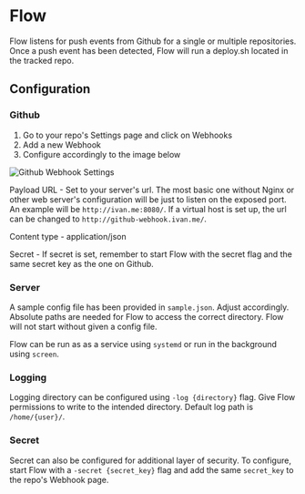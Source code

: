# Flow
Flow listens for push events from Github for a single or multiple repositories. Once a push event has been detected, Flow will run a deploy.sh located in the tracked repo.

## Configuration
### Github
1. Go to your repo's Settings page and click on Webhooks
2. Add a new Webhook
3. Configure accordingly to the image below

![Github Webhook Settings](http://i.imgur.com/3Pn7B9f.png)

Payload URL - Set to your server's url. The most basic one without Nginx or other web server's configuration will be just to listen on the exposed port. An example will be `http://ivan.me:8080/`. If a virtual host is set up, the url can be changed to `http://github-webhook.ivan.me/`.

Content type - application/json

Secret - If secret is set, remember to start Flow with the secret flag and the same secret key as the one on Github.

### Server
A sample config file has been provided in `sample.json`. Adjust accordingly. Absolute paths are needed for Flow to access the correct directory. Flow will not start without given a config file.

Flow can be run as as a service using `systemd` or run in the background using `screen`.

### Logging
Logging directory can be configured using `-log {directory}` flag. Give Flow permissions to write to the intended directory. Default log path is `/home/{user}/`.

### Secret
Secret can also be configured for additional layer of security. To configure, start Flow with a `-secret {secret_key}` flag and add the same `secret_key` to the repo's Webhook page.

